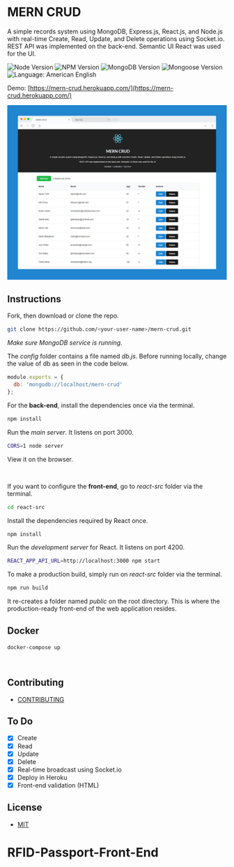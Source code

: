 # MERN CRUD

A simple records system using MongoDB, Express.js, React.js, and Node.js with real-time Create, Read, Update, and Delete operations using Socket.io. REST API was implemented on the back-end. Semantic UI React was used for the UI.

![Node Version](https://img.shields.io/badge/node-v6.11.0-yellowgreen.svg)
![NPM Version](https://img.shields.io/badge/npm-v3.10.10-blue.svg)
![MongoDB Version](https://img.shields.io/badge/mongodb-v3.4.2-blue.svg)
![Mongoose Version](https://img.shields.io/badge/mongoose-v4.10.8-blue.svg)
![Language: American English](https://img.shields.io/badge/language-american%20english-red.svg)


Demo: [https://mern-crud.herokuapp.com/](https://mern-crud.herokuapp.com/)

![MERN CRUD Screenshot](screenshot.png)

## Instructions

Fork, then download or clone the repo.
```bash
git clone https://github.com/<your-user-name>/mern-crud.git
```


*Make sure MongoDB service is running.*

The *config* folder contains a file named *db.js*. Before running locally, change the value of db as seen in the code below.
```js
module.exports = {
  db: 'mongodb://localhost/mern-crud'
};
```

For the **back-end**, install the dependencies once via the terminal.
```bash
npm install
```

Run the *main server*. It listens on port 3000.
```bash
CORS=1 node server
```
View it on the browser.

<br>

If you want to configure the **front-end**, go to *react-src* folder via the terminal.

```bash
cd react-src
```

Install the dependencies required by React once.
```bash
npm install
```

Run the *development server* for React. It listens on port 4200.
```bash
REACT_APP_API_URL=http://localhost:3000 npm start
```

To make a production build, simply run on *react-src* folder via the terminal.
```bash
npm run build
```

It re-creates a folder named *public* on the root directory. This is where the production-ready front-end of the web application resides.

## Docker
```bash
docker-compose up
```
<br>

## Contributing
* [CONTRIBUTING](CONTRIBUTING.md)

## To Do

- [x] Create
- [x] Read
- [x] Update
- [x] Delete
- [x] Real-time broadcast using Socket.io
- [x] Deploy in Heroku
- [x] Front-end validation (HTML)

## License
* [MIT](LICENSE)
# RFID-Passport-Front-End
